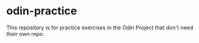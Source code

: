 # odin-practice
This repository is for practice exercises in the Odin Project that don't need their own repo.
